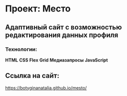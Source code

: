 # Проект: Место

## Адаптивный сайт с возможностью редактирования данных профиля

### Технологии:

**HTML**
**CSS**
**Flex**
**Grid**
**Медиазапросы**
**JavaScript**

## Ссылка на сайт: ##

https://botyginanatalia.github.io/mesto/


